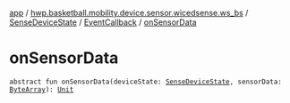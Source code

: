 [app](../../../index.md) / [hwp.basketball.mobility.device.sensor.wicedsense.ws_bs](../../index.md) / [SenseDeviceState](../index.md) / [EventCallback](index.md) / [onSensorData](.)

# onSensorData

`abstract fun onSensorData(deviceState: `[`SenseDeviceState`](../index.md)`, sensorData: `[`ByteArray`](https://kotlinlang.org/api/latest/jvm/stdlib/kotlin/-byte-array/index.html)`): `[`Unit`](https://kotlinlang.org/api/latest/jvm/stdlib/kotlin/-unit/index.html)